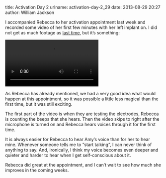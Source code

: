 title: Activation Day 2
urlname: activation-day-2_29
date: 2013-08-29 20:27
author: William Jackson

I accompanied Rebecca to her activation appointment last week and recorded some video of her first few minutes with her
left implant on. I did not get as much footage as [last time][a], but it&#x02bc;s something:

[a]: {filename}/published/2012/10/2012-10-24-what-i-saw-at-activation-appointment.md

<video controls preload="metadata"><source src="{static}/images/2013-08-21-activation.mp4"></video>

As Rebecca has already mentioned, we had a very good idea what would happen at this appointment, so it was possible a
little less magical than the first time, but it was still exciting.

The first part of the video is when they are testing the electrodes, Rebecca is counting the beeps that she hears. Then
the video skips to right after the microphone is turned on and Rebecca hears voices through it for the first time.

It is always easier for Rebecca to hear Amy&#x02bc;s voice than for her to hear mine. Whenever someone tells me to
&ldquo;start talking&rdquo;, I can never think of anything to say. And, ironically, I think my voice becomes even deeper
and quieter and harder to hear when I get self-conscious about it.

Rebecca did great at the appointment, and I can&#x02bc;t wait to see how much she improves in the coming weeks.
